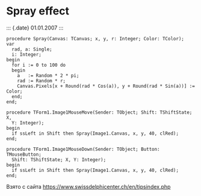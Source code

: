 Spray effect
============

::: {.date}
01.01.2007
:::

    procedure Spray(Canvas: TCanvas; x, y, r: Integer; Color: TColor);
    var
      rad, a: Single;
      i: Integer;
    begin
      for i := 0 to 100 do
      begin
        a   := Random * 2 * pi;
        rad := Random * r;
        Canvas.Pixels[x + Round(rad * Cos(a)), y + Round(rad * Sin(a))] := Color;
      end;
    end;
     
    procedure TForm1.Image1MouseMove(Sender: TObject; Shift: TShiftState; X,
      Y: Integer);
    begin
      if ssLeft in Shift then Spray(Image1.Canvas, x, y, 40, clRed);
    end;
     
    procedure TForm1.Image1MouseDown(Sender: TObject; Button: TMouseButton;
      Shift: TShiftState; X, Y: Integer);
    begin
      if ssLeft in Shift then Spray(Image1.Canvas, x, y, 40, clRed);
    end;

Взято с сайта <https://www.swissdelphicenter.ch/en/tipsindex.php>
